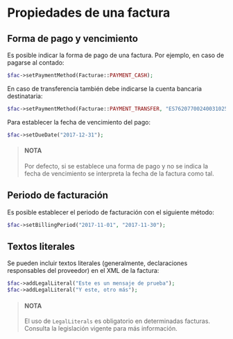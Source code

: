 # Propiedades de una factura

## Forma de pago y vencimiento
Es posible indicar la forma de pago de una factura. Por ejemplo, en caso de pagarse al contado:
```php
$fac->setPaymentMethod(Facturae::PAYMENT_CASH);
```

En caso de transferencia también debe indicarse la cuenta bancaria destinataria:
```php
$fac->setPaymentMethod(Facturae::PAYMENT_TRANSFER, "ES7620770024003102575766");
```

Para establecer la fecha de vencimiento del pago:
```php
$fac->setDueDate("2017-12-31");
```

> #### NOTA
> Por defecto, si se establece una forma de pago y no se indica la fecha de vencimiento se interpreta la fecha de la factura como tal.

## Periodo de facturación
Es posible establecer el periodo de facturación con el siguiente método:
```php
$fac->setBillingPeriod("2017-11-01", "2017-11-30");
```

## Textos literales
Se pueden incluir textos literales (generalmente, declaraciones responsables del proveedor) en el XML de la factura:
```php
$fac->addLegalLiteral("Este es un mensaje de prueba");
$fac->addLegalLiteral("Y este, otro más");
```

> #### NOTA
> El uso de `LegalLiterals` es obligatorio en determinadas facturas. Consulta la legislación vigente para más información.
